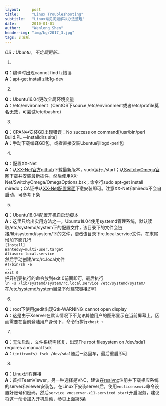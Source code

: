 ```yaml
---
layout:     post
title:      "Linux Troubleshooting"
subtitle:   "Linux常见问题解决办法整理"
date:       2010-01-01
author:     "Wenlong Shen"
header-img: "img/bg/2017_3.jpg"
tags: 计算机
---
```


<script type="text/javascript" src="https://cdn.mathjax.org/mathjax/latest/MathJax.js?config=default"></script>

*OS：Ubuntu，不定期更新...*

1. 
**Q**：编译时出现cannot find lz错误  
**A**：apt-get install zlib1g-dev  

2. 
**Q**：Ubuntu16.04更改全局环境变量  
**A**：/etc/environment（CentOS下source /etc/environment或者/etc/profile莫名无效，可尝试/etc/bashrc）  

3. 
**Q**：CPAN中安装GD出现错误：No success on command[/usr/bin/perl Build.PL --installdirs site]  
**A**：手动下载编译GD包，或者直接安装Ubuntu的libgd-perl包  

4. 
**Q**：配置XX-Net  
**A**：从<a href="https://github.com/XX-net/XX-Net/" target="_blank">XX-Net官方github</a>下载最新版本，sudo运行./start；从<a href="https://www.switchyomega.com/" target="_blank">SwitchyOmega官网</a>下载并安装最新插件，然后使用XX-Net/SwitchyOmega/OmegaOptions.bak；命令行sudo apt-get install miredo；CA证书从<a href="http://127.0.0.1:8085" target="_blank">XX-Net配置界面</a>下载安装即可。注意XX-Net和miredo不会自启动，可参考下条  

5. 
**Q**：Ubuntu18.04配置开机自启动脚本  
**A**：这里只给出实用方法之一。Ubuntu18.04使用systemd管理系统，默认读取/etc/systemd/system下的配置文件，该目录下的文件会链接/lib/systemd/system/下的文件，更改该目录下rc.local.service文件，在末尾增加下面几行  
	`[Install]`  
	`WantedBy=multi-user.target`  
	`Alias=rc-local.service`  
然后手动创建/etc/rc.local文件  
	`#!/bin/sh -e`  
	`...`  
	`exit 0`  
把开机要执行的命令放到exit 0前面即可。最后执行  
`ln -s /lib/systemd/system/rc.local.service /etc/systemd/system/`  
在/etc/systemd/system目录下创建软链接即可  

6. 
**Q**：root下使用gedit出现Gtk-WARNING: cannot open display  
**A**：这是由于Xserver在默认情况下不允许其他用户的图形显示在当前屏幕上，因而需要在当前登陆用户身份下，命令行执行`xhost +`  

7. 
**Q**：无法启动，文件系统需修复，出现The root filesystem on /dev/sda1 requires a manual fsck  
**A**：`(initramfs) fsck /dev/sda1`随后一路回车，最后重启即可  

8. 
**Q**：Linux远程连接  
**A**：首推TeamViewer。另一种选择是VNC，建议在<a href="https://www.realvnc.com/" target="_blank">realvnc</a>注册并下载相应系统的server和viewer安装包。在Linux下安装server后，使用`vnclicensewiz`命令设置好账号和密码，然后`service vncserver-x11-serviced start`开启服务，建议将这一命令加入开机启动，参见上面第5条  
